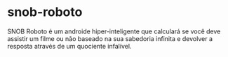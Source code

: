 # snob-roboto
SNOB Roboto é um androide hiper-inteligente que calculará se você deve assistir um filme ou não baseado na sua sabedoria infinita e devolver a resposta através de um quociente infalível.
